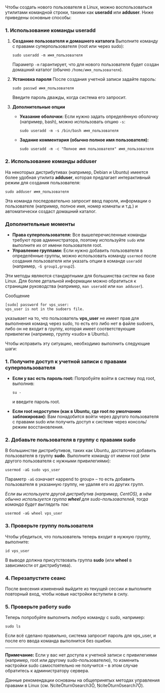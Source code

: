 Чтобы создать нового пользователя в Linux, можно воспользоваться утилитами командной строки, такими как **useradd** или **adduser**. Ниже приведены основные способы:

### 1. Использование команды **useradd**

1. **Создание пользователя и домашнего каталога**
   Выполните команду с правами суперпользователя (root или через sudo):
   ```
   sudo useradd -m имя_пользователя
   ```
   Параметр `-m` гарантирует, что для нового пользователя будет создан домашний каталог (обычно `/home/имя_пользователя`).

2. **Установка пароля**
   После создания учетной записи задайте пароль:
   ```
   sudo passwd имя_пользователя
   ```
   Введите пароль дважды, когда система его запросит.

3. **Дополнительные опции**
   - **Указание оболочки:**
     Если нужно задать определённую оболочку (например, bash), можно использовать опцию `-s`:
     ```
     sudo useradd -m -s /bin/bash имя_пользователя
     ```
   - **Задание комментария (обычно полное имя пользователя):**
     ```
     sudo useradd -m -c "Полное имя пользователя" имя_пользователя
     ```

### 2. Использование команды **adduser**

На некоторых дистрибутивах (например, Debian и Ubuntu) имеется более удобная утилита **adduser**, которая предлагает интерактивный режим для создания пользователя:
```
sudo adduser имя_пользователя
```
Эта команда последовательно запросит ввод пароля, информации о пользователе (например, полное имя, номер комнаты и т.д.) и автоматически создаст домашний каталог.

### Дополнительные моменты

- **Права суперпользователя:** Все вышеперечисленные команды требуют прав администратора, поэтому используйте `sudo` или выполните их от имени пользователя root.
- **Управление группами:** Если нужно добавить пользователя в определённые группы, можно использовать команду `usermod` после создания пользователя или указать опции в команде `useradd` (например, `-G group1,group2`).

Эти методы являются стандартными для большинства систем на базе Linux. Для более детальной информации можно обратиться к страницам руководства (например, `man useradd` или `man adduser`).

Сообщение

```
[sudo] password for vps_user:
vps_user is not in the sudoers file.
```

указывает на то, что пользователь **vps_user** не имеет прав для выполнения команд через sudo, то есть его либо нет в файле sudoers, либо он не входит в группу, которая имеет соответствующие привилегии (например, группу «sudo» в Ubuntu).

Чтобы исправить эту ситуацию, необходимо выполнить следующие шаги:

### 1. Получите доступ к учетной записи с правами суперпользователя

- **Если у вас есть пароль root:**
  Попробуйте войти в систему под root, выполнив:
  ```
  su -
  ```
  и введите пароль root.

- **Если root недоступен (как в Ubuntu, где root по умолчанию заблокирован):**
  Вам понадобится войти через другого пользователя с правами sudo или получить доступ к системе через консоль/режим восстановления.

### 2. Добавьте пользователя в группу с правами sudo

В большинстве дистрибутивов, таких как Ubuntu, достаточно добавить пользователя в группу **sudo**. Выполните команду от имени root (или другого пользователя с нужными привилегиями):

```
usermod -aG sudo vps_user
```

Параметр `-aG` означает «append to group» – то есть добавить пользователя в указанную группу, не удаляя его из других групп.

*Если вы используете другой дистрибутив (например, CentOS), в нём обычно используется группа **wheel** для sudo-пользователей, тогда команда будет выглядеть так:*

```
usermod -aG wheel vps_user
```

### 3. Проверьте группу пользователя

Чтобы убедиться, что пользователь теперь входит в нужную группу, выполните:

```
id vps_user
```

В выводе должна присутствовать группа **sudo** (или **wheel** в зависимости от дистрибутива).

### 4. Перезапустите сеанс

После внесения изменений выйдите из текущей сессии и выполните повторный вход, чтобы новые настройки вступили в силу.

### 5. Проверьте работу sudo

Теперь попробуйте выполнить любую команду с sudo, например:

```
sudo ls
```

Если всё сделано правильно, система запросит пароль для vps_user, и после его ввода команда выполнится без ошибки.

---

**Примечание:** Если у вас нет доступа к учетной записи с привилегиями (например, root или другому sudo-пользователю), то изменить настройки sudo самостоятельно не получится – в этом случае обратитесь к администратору сервера.

Данные рекомендации основаны на общепринятых методах управления правами в Linux (см. citeturn0search3, citeturn0search7).
